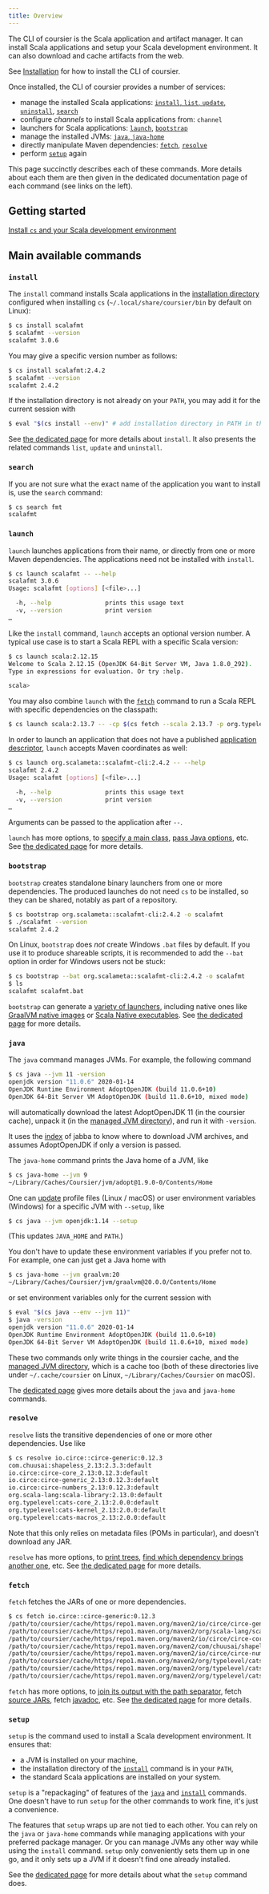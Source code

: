 ```yaml
---
title: Overview
---
```


The CLI of coursier is the Scala application and artifact manager.
It can install Scala applications and setup your Scala development environment.
It can also download and cache artifacts from the web.

See [Installation](cli-installation.md) for how to install the
CLI of coursier.

Once installed, the CLI of coursier provides a number of services:
- manage the installed Scala applications: [`install`, `list`, `update`, `uninstall`](#install), [`search`](#search)
- configure *channels* to install Scala applications from: `channel`
- launchers for Scala applications: [`launch`](#launch), [`bootstrap`](#bootstrap)
- manage the installed JVMs: [`java`, `java-home`](#java)
- directly manipulate Maven dependencies: [`fetch`](#fetch), [`resolve`](#resolve)
- perform [`setup`](#setup) again


This page succinctly describes each of these commands. More
details about each them are then given in the dedicated
documentation page of each command (see links on the left).

## Getting started

[Install `cs` and your Scala development environment](cli-installation.md)

## Main available commands

### `install`

The `install` command installs Scala applications in the
[installation directory](cli-install.md#installation-directory)
configured when installing `cs` (`~/.local/share/coursier/bin` by default on Linux):

```bash
$ cs install scalafmt
$ scalafmt --version
scalafmt 3.0.6
```

You may give a specific version number as follows:

```bash
$ cs install scalafmt:2.4.2
$ scalafmt --version
scalafmt 2.4.2
```

If the installation directory is not already on your `PATH`, you may add it for the current session with
```bash
$ eval "$(cs install --env)" # add installation directory in PATH in the current session
```

See [the dedicated page](cli-install.md) for more details about `install`.
It also presents the related commands `list`, `update` and `uninstall`.

### `search`

If you are not sure what the exact name of the application you want to install is, use the `search` command:

```bash
$ cs search fmt
scalafmt
```

### `launch`

`launch` launches applications from their name, or directly from one or more Maven dependencies.
The applications need not be installed with `install`.

```bash
$ cs launch scalafmt -- --help
scalafmt 3.0.6
Usage: scalafmt [options] [<file>...]

  -h, --help               prints this usage text
  -v, --version            print version
…
```

Like the `install` command, `launch` accepts an optional version number.
A typical use case is to start a Scala REPL with a specific Scala version:

```bash
$ cs launch scala:2.12.15
Welcome to Scala 2.12.15 (OpenJDK 64-Bit Server VM, Java 1.8.0_292).
Type in expressions for evaluation. Or try :help.

scala>
```

You may also combine `launch` with the [`fetch`](#fetch) command to run a Scala REPL with specific dependencies on the classpath:
```bash
$ cs launch scala:2.13.7 -- -cp $(cs fetch --scala 2.13.7 -p org.typelevel::cats-core:2.6.0)
```

In order to launch an application that does not have a published [application descriptor](cli-appdescriptors.md), `launch` accepts Maven coordinates as well:

```bash
$ cs launch org.scalameta::scalafmt-cli:2.4.2 -- --help
scalafmt 2.4.2
Usage: scalafmt [options] [<file>...]

  -h, --help               prints this usage text
  -v, --version            print version
…
```

Arguments can be passed to the application after `--`.

`launch` has more options, to [specify a main class](cli-launch.md#main-class),
[pass Java options](cli-launch.md#java-options), etc. See
[the dedicated page](cli-launch.md) for more details.

### `bootstrap`

`bootstrap` creates standalone binary launchers from one or more dependencies.
The produced launches do not need `cs` to be installed, so they can be shared, notably as part of a repository.

```bash
$ cs bootstrap org.scalameta::scalafmt-cli:2.4.2 -o scalafmt
$ ./scalafmt --version
scalafmt 2.4.2
```

On Linux, `bootstrap` does *not* create Windows `.bat` files by default.
If you use it to produce shareable scripts, it is recommended to add the `--bat` option in order for Windows users not be stuck:

```bash
$ cs bootstrap --bat org.scalameta::scalafmt-cli:2.4.2 -o scalafmt
$ ls
scalafmt scalafmt.bat
```

`bootstrap` can generate a [variety of launchers](cli-bootstrap.md#launcher-types),
including native ones like [GraalVM native images](cli-bootstrap.md#graalvm-native-image)
or [Scala Native executables](cli-bootstrap.md#scala-native).
See [the dedicated page](cli-bootstrap.md) for more details.

### `java`

The `java` command manages JVMs. For example, the following command
```bash
$ cs java --jvm 11 -version
openjdk version "11.0.6" 2020-01-14
OpenJDK Runtime Environment AdoptOpenJDK (build 11.0.6+10)
OpenJDK 64-Bit Server VM AdoptOpenJDK (build 11.0.6+10, mixed mode)
```
will automatically download the latest AdoptOpenJDK 11 (in the coursier cache), unpack it (in the [managed JVM directory](https://get-coursier.io/docs/cli-java.html#managed-jvm-directory)), and run it with `-version`.

It uses the [index](https://github.com/shyiko/jabba/blob/8c8e6be29610a3d5ea505087a791e9a57f6e48a6/index.json) of jabba to know where to download JVM archives, and assumes AdoptOpenJDK if only a version is passed.

The `java-home` command prints the Java home of a JVM, like
```bash
$ cs java-home --jvm 9
~/Library/Caches/Coursier/jvm/adopt@1.9.0-0/Contents/Home
```

One can [update](https://get-coursier.io/docs/cli-installation.html#how-it-sets-environment-variables-globally) profile files (Linux / macOS) or user environment variables (Windows) for a specific JVM with `--setup`, like
```bash
$ cs java --jvm openjdk:1.14 --setup
```
(This updates `JAVA_HOME` and `PATH`.)

You don't have to update these environment variables if you prefer not to.
For example, one can just get a Java home with
```bash
$ cs java-home --jvm graalvm:20
~/Library/Caches/Coursier/jvm/graalvm@20.0.0/Contents/Home
```
or set environment variables only for the current session with
```bash
$ eval "$(cs java --env --jvm 11)"
$ java -version
openjdk version "11.0.6" 2020-01-14
OpenJDK Runtime Environment AdoptOpenJDK (build 11.0.6+10)
OpenJDK 64-Bit Server VM AdoptOpenJDK (build 11.0.6+10, mixed mode)
```

These two commands only write things in the coursier cache, and the [managed JVM directory](https://get-coursier.io/docs/cli-java.html#managed-jvm-directory), which is a cache too (both of these directories live under `~/.cache/coursier` on Linux, `~/Library/Caches/Coursier` on macOS).

The [dedicated page](cli-java.md) gives more details about the `java` and `java-home` commands.

### `resolve`

`resolve` lists the transitive dependencies of
one or more other dependencies. Use like
```bash
$ cs resolve io.circe::circe-generic:0.12.3
com.chuusai:shapeless_2.13:2.3.3:default
io.circe:circe-core_2.13:0.12.3:default
io.circe:circe-generic_2.13:0.12.3:default
io.circe:circe-numbers_2.13:0.12.3:default
org.scala-lang:scala-library:2.13.0:default
org.typelevel:cats-core_2.13:2.0.0:default
org.typelevel:cats-kernel_2.13:2.0.0:default
org.typelevel:cats-macros_2.13:2.0.0:default
```

Note that this only relies on metadata files (POMs in particular),
and doesn't download any JAR.

`resolve` has more options, to [print trees](cli-resolve.md#tree),
[find which dependency brings another one](cli-resolve.md#what-depends-on),
etc. See [the dedicated page](cli-resolve.md) for more details.

### `fetch`

`fetch` fetches the JARs of one or more dependencies.

```bash
$ cs fetch io.circe::circe-generic:0.12.3
/path/to/coursier/cache/https/repo1.maven.org/maven2/io/circe/circe-generic_2.13/0.12.3/circe-generic_2.13-0.12.3.jar
/path/to/coursier/cache/https/repo1.maven.org/maven2/org/scala-lang/scala-library/2.13.0/scala-library-2.13.0.jar
/path/to/coursier/cache/https/repo1.maven.org/maven2/io/circe/circe-core_2.13/0.12.3/circe-core_2.13-0.12.3.jar
/path/to/coursier/cache/https/repo1.maven.org/maven2/com/chuusai/shapeless_2.13/2.3.3/shapeless_2.13-2.3.3.jar
/path/to/coursier/cache/https/repo1.maven.org/maven2/io/circe/circe-numbers_2.13/0.12.3/circe-numbers_2.13-0.12.3.jar
/path/to/coursier/cache/https/repo1.maven.org/maven2/org/typelevel/cats-core_2.13/2.0.0/cats-core_2.13-2.0.0.jar
/path/to/coursier/cache/https/repo1.maven.org/maven2/org/typelevel/cats-macros_2.13/2.0.0/cats-macros_2.13-2.0.0.jar
/path/to/coursier/cache/https/repo1.maven.org/maven2/org/typelevel/cats-kernel_2.13/2.0.0/cats-kernel_2.13-2.0.0.jar
```

`fetch` has more options, to [join its output with the path separator](cli-fetch.md#classpath-format),
fetch [source JARs](cli-fetch.md#source-jars), fetch [javadoc](cli-fetch.md#javadoc), etc. See
[the dedicated page](cli-fetch.md) for more details.

### `setup`

`setup` is the command used to install a Scala development environment.
It ensures that:
- a JVM is installed on your machine,
- the installation directory of the [`install`](#install) command is in your `PATH`,
- the standard Scala applications are installed on your system.

`setup` is a "repackaging" of features of the [`java`](#java) and [`install`](#install) commands.
One doesn't have to run `setup` for the other commands to work fine, it's just a convenience.

The features that `setup` wraps up are not tied to each other. You can rely
on the `java` or `java-home` commands while managing applications with your preferred package
manager. Or you can manage JVMs any other way while using the `install` command.
`setup` only conveniently sets them up in one go, and it only sets up a JVM if it doesn't find
one already installed.

See the [dedicated page](cli-installation.md) for more details about what the `setup` command does.
